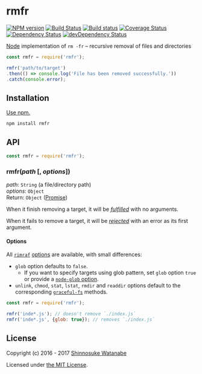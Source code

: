 # rmfr

[![NPM version](https://img.shields.io/npm/v/rmfr.svg)](https://www.npmjs.com/package/rmfr)
[![Build Status](https://travis-ci.org/shinnn/rmfr.svg?branch=master)](https://travis-ci.org/shinnn/rmfr)
[![Build status](https://ci.appveyor.com/api/projects/status/afcmk50xuig9jfs7/branch/master?svg=true)](https://ci.appveyor.com/project/ShinnosukeWatanabe/rmfr/branch/master)
[![Coverage Status](https://coveralls.io/repos/github/shinnn/rmfr/badge.svg?branch=master)](https://coveralls.io/github/shinnn/rmfr?branch=master)
[![Dependency Status](https://david-dm.org/shinnn/rmfr.svg)](https://david-dm.org/shinnn/rmfr)
[![devDependency Status](https://david-dm.org/shinnn/rmfr/dev-status.svg)](https://david-dm.org/shinnn/rmfr#info=devDependencies)

[Node](https://nodejs.org/) implementation of `rm -fr` – recursive removal of files and directories

```javascript
const rmfr = require('rmfr');

rmfr('path/to/target')
.then(() => console.log('File has been removed successfully.'))
.catch(console.error);
```

## Installation

[Use npm.](https://docs.npmjs.com/cli/install)

```
npm install rmfr
```

## API

```javascript
const rmfr = require('rmfr');
```

### rmfr(*path* [, *options*])

*path*: `String` (a file/directory path)  
*options*: `Object`  
Return: `Object` ([Promise](https://promisesaplus.com/))

When it finish removing a target, it will be [*fulfilled*](https://promisesaplus.com/#point-26) with no arguments.

When it fails to remove a target, it will be [*rejected*](https://promisesaplus.com/#point-30) with an error as its first argument.

#### Options

All [`rimraf`](https://github.com/isaacs/rimraf) [options](https://github.com/isaacs/rimraf#options) are available, with small differences:

* `glob` option defaults to `false`.
  * If you want to specify targets using glob pattern, set `glob` option `true` or provide a [`node-glob` option](https://github.com/isaacs/node-glob#options).
* `unlink`, `chmod`, `stat`, `lstat`, `rmdir` and `readdir` options default to the corresponding [`graceful-fs`](https://github.com/isaacs/node-graceful-fs) methods.

```javascript
const rmfr = require('rmfr');

rmfr('inde*.js'); // doesn't remove `./index.js`
rmfr('inde*.js', {glob: true}); // removes `./index.js`
```

## License

Copyright (c) 2016 - 2017 [Shinnosuke Watanabe](https://github.com/shinnn)

Licensed under [the MIT License](./LICENSE).
